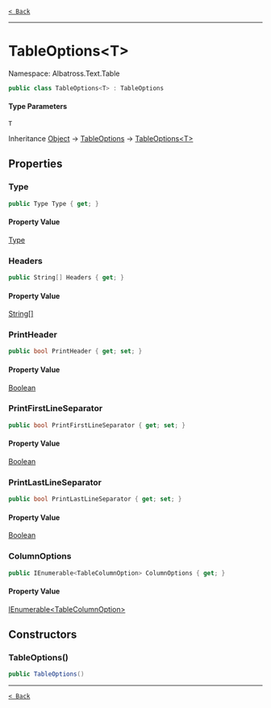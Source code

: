 [`< Back`](../../../)

---

# TableOptions&lt;T&gt;

Namespace: Albatross.Text.Table

```csharp
public class TableOptions<T> : TableOptions
```

#### Type Parameters

`T`<br>

Inheritance [Object](https://docs.microsoft.com/en-us/dotnet/api/system.object) → [TableOptions](./albatross/text/table/tableoptions) → [TableOptions&lt;T&gt;](./albatross/text/table/tableoptions-1)

## Properties

### **Type**

```csharp
public Type Type { get; }
```

#### Property Value

[Type](https://docs.microsoft.com/en-us/dotnet/api/system.type)<br>

### **Headers**

```csharp
public String[] Headers { get; }
```

#### Property Value

[String[]](https://docs.microsoft.com/en-us/dotnet/api/system.string)<br>

### **PrintHeader**

```csharp
public bool PrintHeader { get; set; }
```

#### Property Value

[Boolean](https://docs.microsoft.com/en-us/dotnet/api/system.boolean)<br>

### **PrintFirstLineSeparator**

```csharp
public bool PrintFirstLineSeparator { get; set; }
```

#### Property Value

[Boolean](https://docs.microsoft.com/en-us/dotnet/api/system.boolean)<br>

### **PrintLastLineSeparator**

```csharp
public bool PrintLastLineSeparator { get; set; }
```

#### Property Value

[Boolean](https://docs.microsoft.com/en-us/dotnet/api/system.boolean)<br>

### **ColumnOptions**

```csharp
public IEnumerable<TableColumnOption> ColumnOptions { get; }
```

#### Property Value

[IEnumerable&lt;TableColumnOption&gt;](https://docs.microsoft.com/en-us/dotnet/api/system.collections.generic.ienumerable-1)<br>

## Constructors

### **TableOptions()**

```csharp
public TableOptions()
```

---

[`< Back`](../../../)
